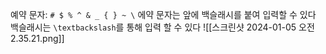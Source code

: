 예약 문자: `# $ % ^ & _ { } ~ \`
에약 문자는 앞에 백슬래시를 붙여 입력할 수 있다
백슬래시는 `\textbackslash`를 통해 입력 할 수 있다
![[스크린샷 2024-01-05 오전 2.35.21.png]]